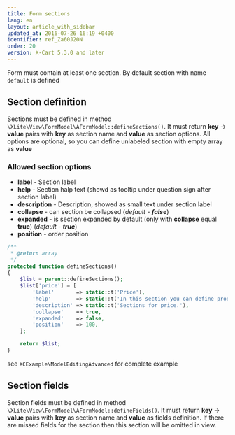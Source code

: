 ```yaml
---
title: Form sections
lang: en
layout: article_with_sidebar
updated_at: 2016-07-26 16:19 +0400
identifier: ref_Za60J20N
order: 20
version: X-Cart 5.3.0 and later
---
```


Form must contain at least one section. By default section with name `default` is defined

## Section definition

Sections must be defined in method `\XLite\View\FormModel\AFormModel::defineSections()`. It must return **key** -> **value** pairs with **key** as section name and **value** as section options. All options are optional, so you can define unlabeled section with empty array as **value**

### Allowed section options
*   **label** - Section label
*   **help** - Section halp text (showd as tooltip under question sign after section label)
*   **description** - Description, showed as small text under section label
*   **collapse** - can section be collapsed (*default - **false***)
*   **expanded** - is section expanded by default (only with **collapse** equal **true**) (*default - **true***)
*   **position** - order position

```php
/**
 * @return array
 */
protected function defineSections()
{
    $list = parent::defineSections();
    $list['price'] = [
        'label'       => static::t('Price'),
        'help'        => static::t('In this section you can define product price.'),
        'description' => static::t('Sections for price.'),
        'collapse'    => true,
        'expanded'    => false,
        'position'    => 100,
    ];

    return $list;
}
```

see `XCExample\ModelEditingAdvanced` for complete example

## Section fields

Section fields must be defined in method `\XLite\View\FormModel\AFormModel::defineFields()`. It must return **key** -> **value** pairs with **key** as section name and **value** as fields definition.
If there are missed fields for the section then this section will be omitted in view.
